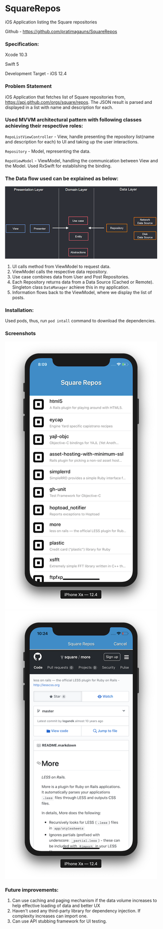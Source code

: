 # SquareRepos
iOS Application listing the Square repositories

Github - https://github.com/pratimagauns/SquareRepos


### Specification:

Xcode 10.3

Swift 5

Development Target - iOS 12.4


### Problem Statement
iOS Application that fetches list of Square repositories from, https://api.github.com/orgs/square/repos. The JSON result is parsed and displayed in a list with name and description for each.


### Used MVVM architectural pattern with following classes achieving their respective roles:

``RepoListViewController`` - View, handle presenting the repository list(name and description for each) to UI and taking up the user interactions.

``Repository`` - Model, representing the data.

``RepoViewModel`` - ViewModel, handling the communication between View and the Model. Used RxSwift for establishing the binding.



### The Data flow used can be explained as below: 
![Cat](https://github.com/pratimagauns/SquareRepos/blob/develop/Clean_architecture.png)

1. UI calls method from ViewModel to request data.
2. ViewModel calls the respective data repository.
3. Use case combines data from User and Post Repositories.
4. Each Repository returns data from a Data Source (Cached or Remote). Singleton class ``DataManager`` achieve this in my application.
5. Information flows back to the ViewModel, where we display the list of posts.

### Installation:

Used pods, thus, run ``pod intall`` command to download the dependencies.

### Screenshots
![Cat](https://github.com/pratimagauns/SquareRepos/blob/develop/Screenshot_1.png)
![Cat](https://github.com/pratimagauns/SquareRepos/blob/develop/Screenshot_2.png)

### Future improvements:
1. Can use caching and paging mechanism if the data volume increases to help effective loading of data and better UX
2. Haven't used any third-party library for dependency injection. If complexity increases can import one.
3. Can use API stubbing framework for UI testing.
